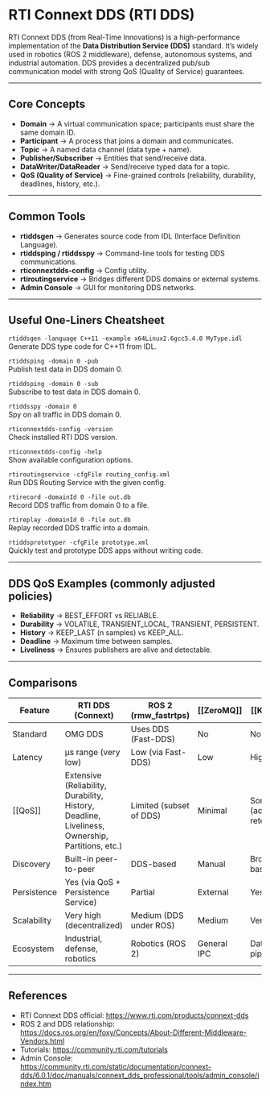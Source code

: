 # RTI Connext DDS (RTI DDS)

RTI Connext DDS (from Real-Time Innovations) is a high-performance implementation of the **Data Distribution Service (DDS)** standard. It’s widely used in robotics (ROS 2 middleware), defense, autonomous systems, and industrial automation. DDS provides a decentralized pub/sub communication model with strong QoS (Quality of Service) guarantees.

---

## Core Concepts
- **Domain** → A virtual communication space; participants must share the same domain ID.
- **Participant** → A process that joins a domain and communicates.
- **Topic** → A named data channel (data type + name).
- **Publisher/Subscriber** → Entities that send/receive data.
- **DataWriter/DataReader** → Send/receive typed data for a topic.
- **QoS (Quality of Service)** → Fine-grained controls (reliability, durability, deadlines, history, etc.).

---

## Common Tools
- **rtiddsgen** → Generates source code from IDL (Interface Definition Language).
- **rtiddsping / rtiddsspy** → Command-line tools for testing DDS communications.
- **rticonnextdds-config** → Config utility.
- **rtiroutingservice** → Bridges different DDS domains or external systems.
- **Admin Console** → GUI for monitoring DDS networks.

---

## Useful One-Liners Cheatsheet

`rtiddsgen -language C++11 -example x64Linux2.6gcc5.4.0 MyType.idl`  
Generate DDS type code for C++11 from IDL.

`rtiddsping -domain 0 -pub`  
Publish test data in DDS domain 0.

`rtiddsping -domain 0 -sub`  
Subscribe to test data in DDS domain 0.

`rtiddsspy -domain 0`  
Spy on all traffic in DDS domain 0.

`rticonnextdds-config -version`  
Check installed RTI DDS version.

`rticonnextdds-config -help`  
Show available configuration options.

`rtiroutingservice -cfgFile routing_config.xml`  
Run DDS Routing Service with the given config.

`rtirecord -domainId 0 -file out.db`  
Record DDS traffic from domain 0 to a file.

`rtireplay -domainId 0 -file out.db`  
Replay recorded DDS traffic into a domain.

`rtiddsprototyper -cfgFile prototype.xml`  
Quickly test and prototype DDS apps without writing code.

---

## DDS QoS Examples (commonly adjusted policies)
- **Reliability** → BEST_EFFORT vs RELIABLE.
- **Durability** → VOLATILE, TRANSIENT_LOCAL, TRANSIENT, PERSISTENT.
- **History** → KEEP_LAST (n samples) vs KEEP_ALL.
- **Deadline** → Maximum time between samples.
- **Liveliness** → Ensures publishers are alive and detectable.

---

## Comparisons

| Feature                  | RTI DDS (Connext)               | ROS 2 (rmw_fastrtps)   | [[ZeroMQ]]   | [[Kafka]]    | [[MQTT]]     |
|---------------------------|---------------------------------|------------------------|--------------|--------------|--------------|
| Standard                  | OMG DDS                        | Uses DDS (Fast-DDS)    | No           | No           | No           |
| Latency                  | µs range (very low)            | Low (via Fast-DDS)     | Low          | Higher       | Higher       |
| [[QoS]]                  | Extensive (Reliability, Durability, History, Deadline, Liveliness, Ownership, Partitions, etc.) | Limited (subset of DDS) | Minimal      | Some (acks, retention) | Minimal (QoS 0/1/2) |
| Discovery                | Built-in peer-to-peer           | DDS-based              | Manual       | Broker-based | Broker-based |
| Persistence              | Yes (via QoS + Persistence Service) | Partial               | External     | Yes          | Limited      |
| Scalability              | Very high (decentralized)       | Medium (DDS under ROS) | Medium       | Very high    | High         |
| Ecosystem                | Industrial, defense, robotics   | Robotics (ROS 2)       | General IPC  | Data pipelines | IoT/M2M      |

---

## References
- RTI Connext DDS official: https://www.rti.com/products/connext-dds
- ROS 2 and DDS relationship: https://docs.ros.org/en/foxy/Concepts/About-Different-Middleware-Vendors.html
- Tutorials: https://community.rti.com/tutorials
- Admin Console: https://community.rti.com/static/documentation/connext-dds/6.0.1/doc/manuals/connext_dds_professional/tools/admin_console/index.htm
